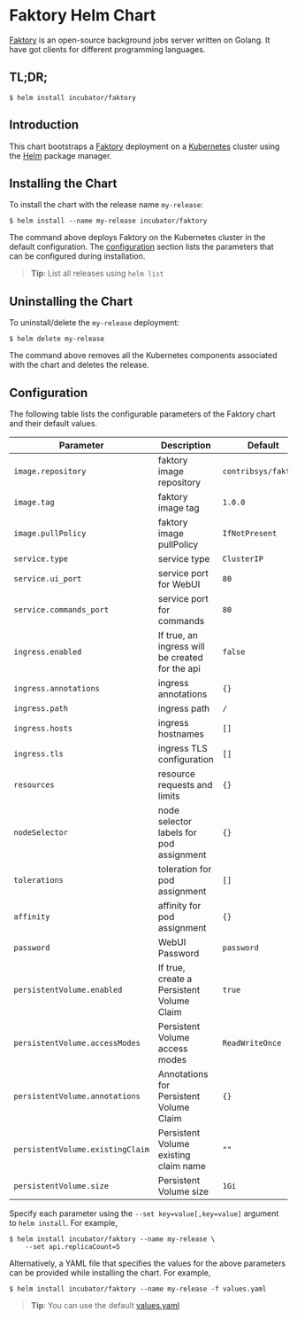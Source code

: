 # Faktory Helm Chart

[Faktory](https://github.com/contribsys/faktory) is an open-source background jobs server written on Golang. It have got clients for different programming languages.

## TL;DR;

```console
$ helm install incubator/faktory
```

## Introduction

This chart bootstraps a [Faktory](https://github.com/contribsys/faktory) deployment on a [Kubernetes](http://kubernetes.io) cluster using the [Helm](https://helm.sh) package manager.

## Installing the Chart

To install the chart with the release name `my-release`:

```console
$ helm install --name my-release incubator/faktory
```

The command above deploys Faktory on the Kubernetes cluster in the default configuration. The [configuration](#configuration) section lists the parameters that can be configured during installation.

> **Tip**: List all releases using `helm list`

## Uninstalling the Chart

To uninstall/delete the `my-release` deployment:

```console
$ helm delete my-release
```

The command above removes all the Kubernetes components associated with the chart and deletes the release.

## Configuration

The following table lists the configurable parameters of the Faktory chart and their default values.

Parameter | Description | Default
--------- | ----------- | -------
`image.repository` | faktory image repository | `contribsys/faktory`
`image.tag` | faktory image tag | `1.0.0`
`image.pullPolicy` | faktory image pullPolicy | `IfNotPresent`
`service.type` | service type | `ClusterIP`
`service.ui_port` | service port for WebUI | `80`
`service.commands_port` | service port for commands | `80`
`ingress.enabled` | If true, an ingress will be created for the api | `false`
`ingress.annotations` | ingress annotations | `{}`
`ingress.path` | ingress path | `/`
`ingress.hosts` | ingress hostnames | `[]`
`ingress.tls` | ingress TLS configuration | `[]`
`resources` | resource requests and limits | `{}`
`nodeSelector` | node selector labels for pod assignment | `{}`
`tolerations` | toleration for pod assignment | `[]`
`affinity` | affinity for pod assignment | `{}`
`password` | WebUI Password | `password`
`persistentVolume.enabled` | If true, create a Persistent Volume Claim | `true`
`persistentVolume.accessModes` | Persistent Volume access modes | `ReadWriteOnce`
`persistentVolume.annotations` | Annotations for Persistent Volume Claim | `{}`
`persistentVolume.existingClaim` | Persistent Volume existing claim name | `""`
`persistentVolume.size` | Persistent Volume size | `1Gi`

Specify each parameter using the `--set key=value[,key=value]` argument to `helm install`. For example,

```console
$ helm install incubator/faktory --name my-release \
    --set api.replicaCount=5
```

Alternatively, a YAML file that specifies the values for the above parameters can be provided while installing the chart. For example,

```console
$ helm install incubator/faktory --name my-release -f values.yaml
```

> **Tip**: You can use the default [values.yaml](values.yaml)
